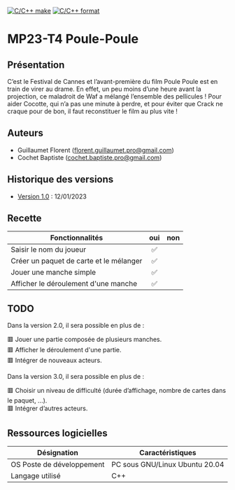[![C/C++ make](https://github.com/btssn-lasalle84/MP23-T4/actions/workflows/c-cpp.yml/badge.svg?branch=develop)](https://github.com/btssn-lasalle84/MP23-T4/actions/workflows/c-cpp.yml) [![C/C++ format](https://github.com/btssn-lasalle84/MP23-T4/actions/workflows/cppformat.yml/badge.svg?branch=develop)](https://github.com/btssn-lasalle84/MP23-T4/actions/workflows/cppformat.yml)

# MP23-T4 Poule-Poule

## Présentation

C’est le Festival de Cannes et l’avant-première du film Poule Poule est en train de virer au drame.
En effet, un peu moins d’une heure avant la projection, ce maladroit de Waf a mélangé l’ensemble des pellicules !
Pour aider Cocotte, qui n’a pas une minute à perdre, et pour éviter que Crack ne craque pour
de bon, il faut reconstituer le film au plus vite !

## Auteurs

- Guillaumet Florent (<florent.guillaumet.pro@gmail.com>)
- Cochet Baptiste (<cochet.baptiste.pro@gmail.com>)

## Historique des versions

- [Version 1.0](https://github.com/btssn-lasalle84/MP23-T4/releases/tag/1.0) : 12/01/2023
## Recette

|Fonctionnalités|oui|non|
|---|:-:|---|
|Saisir le nom du joueur|✅|
|Créer un paquet de carte et le mélanger|✅|
|Jouer une manche simple|✅|
|Afficher le déroulement d'une manche|✅|

## TODO

Dans la version 2.0, il sera possible en plus de :

🟥 Jouer une partie composée de plusieurs manches.  
🟥 Afficher le déroulement d'une partie.  
🟥 Intégrer de nouveaux acteurs.  

Dans la version 3.0, il sera possible en plus de :

🟥 Choisir un niveau de difficulté (durée d’affichage, nombre de cartes dans le paquet, ...).  
🟥 Intégrer d’autres acteurs.  

## Ressources logicielles

|Désignation|Caractéristiques|
|---|---|
|OS Poste de développement|PC sous GNU/Linux Ubuntu 20.04|
|Langage utilisé|C++|
